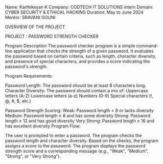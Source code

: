 Name: Karthikeyan K
Company: CODTECH IT SOLUTIONS intern
Domain: CYBER SECURITY & ETHICAL HACKING
Duration: May to June 2024
Mentor: SRAVANI GOUNI

OVERVIEW OF THE PROJECT

PROJECT : PASSWORD STRENGTH CHECKER

Program Description
        The password checker program is a simple command-line application that checks the strength of a given password. It evaluates the password based on certain criteria, such as length, character diversity, and presence of special characters, and provides a score indicating the password's strength.

Program Requirements:

  Password Length: The password should be at least 8 characters long.
  Character Diversity: The password should contain a mix of:
  Uppercase letters (A-Z)
  Lowercase letters (a-z)
  Numbers (0-9)
  Special characters (!, @, #, $, etc.)
  
Password Strength Scoring:
  Weak: Password length < 8 or lacks diversity
  Medium: Password length ≥ 8 and has some diversity
  Strong: Password length ≥ 12 and has good diversity
  Very Strong: Password length ≥ 16 and has excellent diversity
Program Flow:

  The user is prompted to enter a password.
  The program checks the password length and character diversity.
  Based on the checks, the program assigns a score to the password.
  The program displays the password strength score and a corresponding message (e.g., "Weak", "Medium", "Strong", or "Very Strong").
